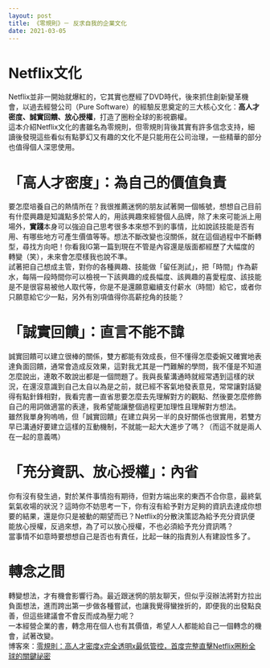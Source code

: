 ```yaml
---
layout: post
title: 《零規則》－ 反求自我的企業文化
date: 2021-03-05
---
```

# Netflix文化
Netflix並非一開始就爆紅的，它其實也歷經了DVD時代，後來抓住創新變革機會，以過去經營公司（Pure Software）的經驗反思奠定的三大核心文化：**高人才密度、誠實回饋、放心授權**，打造了圈粉全球的影視霸權。  
這本介紹Netflix文化的書雖名為零規則，但零規則背後其實有許多信念支持，細讀後發現這些看似有點夢幻又有趣的文化不是只能用在公司治理，一些精華的部分也值得個人深思使用。
# 「高人才密度」：為自己的價值負責
要怎麼培養自己的熱情所在？我很推薦迷惘的朋友試著開一個帳號，想想自己目前有什麼興趣是知識點多於常人的，用該興趣來經營個人品牌，除了未來可能派上用場外，**實踐**本身可以強迫自己思考很多本來想不到的事情，比如說該技能是否有用、有哪些地方可產生價值等等。想法不斷改變也沒關係，就在這個過程中不斷轉型，尋找方向吧！你看我IG第一篇到現在不管是內容還是版面都經歷了大幅度的轉變（笑），未來會怎麼樣我也說不準。  
試著把自己想成主管，對你的各種興趣、技能做「留任測試」，把「時間」作為薪水，每隔一段時間你可以檢視一下該興趣的成長幅度、該興趣的喜愛程度、該技能是不是很容易被他人取代等，你是不是還願意繼續支付薪水（時間）給它，或者你只願意給它少一點，另外有別項值得你高薪挖角的技能？
# 「誠實回饋」：直言不能不諱
誠實回饋可以建立很棒的關係，雙方都能有效成長，但不懂得怎麼委婉又確實地表達負面回饋，通常會造成反效果，這對我尤其是一門難解的學問，我不僅是不知道怎麼說出，連敢不敢說出都是一個問題了。我與長輩溝通時就經常遇到這樣的狀況，在還沒意識到自己太自以為是之前，就已經不客氣地發表意見，常常讓對話變得有點針鋒相對，我看完書一直省思要怎麼去先理解對方的觀點、然後要怎麼修飾自己的用詞做適當的表達，我希望能讓整個過程更加理性且理解對方想法。  
雖然我單身狗嗚嗚，但「誠實回饋」在建立與另一半的良好關係也很實用，若雙方早已溝通好要建立這樣的互動機制，不就能一起大大進步了嗎？（而這不就是兩人在一起的意義嗎）
# 「充分資訊、放心授權」：內省
你有沒有發生過，對於某件事情抱有期待，但對方端出來的東西不合你意，最終氣氣氣收場的狀況？這時你不妨思考一下，你有沒有給予對方足夠的資訊去達成你想要的結果，還是你只是被動的期望而已？Netflix的分散決策認為給予充分資訊便能放心授權，反過來想，為了可以放心授權，不也必須給予充分資訊嗎？  
當事情不如意時要想想自己是否也有責任，比起一昧的指責別人有建設性多了。
# 轉念之間
轉變想法，才有機會影響行為。最近跟迷惘的朋友聊天，但似乎沒辦法將對方拉出負面想法，進而跨出第一步做各種嘗試，也讓我覺得蠻挫折的，即便我的出發點良善，但這些建議會不會反而成為壓力呢？    
一本經營企業的書，轉念用在個人也有其價值，希望人人都能給自己一個轉念的機會，試著改變。  
博客來：<a href="https://www.books.com.tw/products/0010873975" target="_blank">零規則：高人才密度x完全透明x最低管控，首度完整直擊Netflix圈粉全球的關鍵祕密</a>